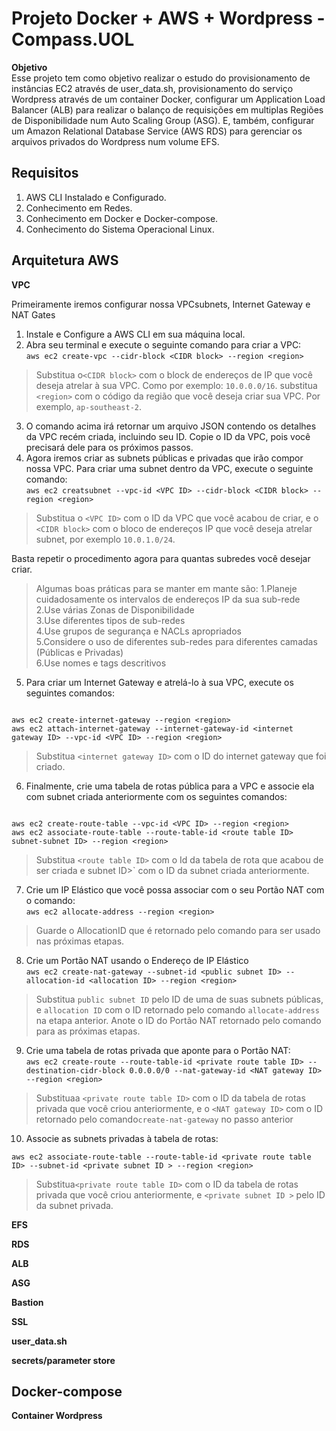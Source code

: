 # Projeto Docker + AWS + Wordpress - Compass.UOL
**Objetivo** <br>
Esse projeto tem como objetivo realizar o estudo do provisionamento de instâncias EC2 através de user_data.sh, provisionamento do serviço Wordpress através de um container Docker, configurar um Application Load Balancer (ALB) para realizar o balanço de requisições em multiplas Regiões de Disponibilidade num Auto Scaling Group (ASG). E, também, configurar um Amazon Relational Database Service (AWS RDS) para gerenciar  os arquivos privados do Wordpress num volume EFS.

## Requisitos

1. AWS CLI Instalado e Configurado.
2. Conhecimento em Redes.
3. Conhecimento em Docker e Docker-compose.
4. Conhecimento do Sistema Operacional Linux.

## Arquitetura AWS

**VPC**

Primeiramente iremos configurar nossa VPCsubnets, Internet Gateway e NAT Gates

1. Instale e Configure a AWS CLI em sua máquina local. <br>
2. Abra seu terminal e execute o seguinte comando para criar a VPC: <br>
`aws ec2 create-vpc --cidr-block <CIDR block> --region <region>`

> Substitua o`<CIDR block>` com o block de endereços de IP que você deseja atrelar à sua VPC. Como por exemplo: `10.0.0.0/16`. substitua `<region>` com o código da região que você deseja criar sua VPC. Por exemplo, `ap-southeast-2`.

3. O comando acima irá retornar um arquivo JSON contendo os detalhes da VPC recém criada, incluindo seu ID. Copie o ID da VPC, pois você precisará dele para os próximos passos. <br>
4. Agora iremos criar as subnets públicas e privadas que irão compor nossa VPC. Para criar uma subnet dentro da VPC, execute o seguinte comando: <br>
`aws ec2 creatsubnet --vpc-id <VPC ID> --cidr-block <CIDR block> --region <region>`

> Substitua o `<VPC ID>` com o ID da VPC que você acabou de criar, e o `<CIDR block>` com o bloco de endereços IP que você deseja atrelar subnet, por exemplo `10.0.1.0/24`.

Basta repetir o procedimento agora para quantas subredes você desejar criar. 

> Algumas boas práticas para se manter em mante são:
> 1.Planeje cuidadosamente os intervalos de endereços IP da sua sub-rede <br>
> 2.Use várias Zonas de Disponibilidade <br>
> 3.Use diferentes tipos de sub-redes <br>
> 4.Use grupos de segurança e NACLs apropriados <br>
> 5.Considere o uso de diferentes sub-redes para diferentes camadas (Públicas e Privadas) <br>
> 6.Use nomes e tags descritivos <br>


5. Para criar um Internet Gateway e atrelá-lo à sua VPC, execute os seguintes comandos: <br>

```

aws ec2 create-internet-gateway --region <region>
aws ec2 attach-internet-gateway --internet-gateway-id <internet gateway ID> --vpc-id <VPC ID> --region <region>
```

> Substitua `<internet gateway ID>` com o ID do internet gateway que foi criado.

6. Finalmente, crie uma tabela de rotas pública para a VPC e associe ela com subnet criada anteriormente com os seguintes comandos: <br>

```

aws ec2 create-route-table --vpc-id <VPC ID> --region <region>
aws ec2 associate-route-table --route-table-id <route table ID> subnet-subnet ID> --region <region>
```
> Substitua `<route table ID>` com o Id da tabela de rota que acabou de ser criada e subnet ID>` com o ID da subnet criada anteriormente.

7. Crie um IP Elástico que você possa associar com o seu Portão NAT com o comando: <br>
`aws ec2 allocate-address --region <region>`

> Guarde o AllocationID que é retornado pelo comando para ser usado nas próximas etapas.

8. Crie um Portão NAT usando o Endereço de IP Elástico <br>
`aws ec2 create-nat-gateway --subnet-id <public subnet ID> --allocation-id <allocation ID> --region <region>`

> Substitua `public subnet ID` pelo ID de uma de suas subnets públicas, e `allocation ID` com o ID retornado pelo comando `allocate-address` na etapa anterior. Anote o ID do Portão NAT retornado pelo comando para as próximas etapas.

9. Crie uma tabela de rotas privada que aponte para o Portão NAT: <br>
`aws ec2 create-route --route-table-id <private route table ID> --destination-cidr-block 0.0.0.0/0 --nat-gateway-id <NAT gateway ID> --region <region>`

> Substituaa `<private route table ID>` com o ID da tabela de rotas privada que você criou anteriormente, e o `<NAT gateway ID>` com o ID retornado pelo comando`create-nat-gateway` no passo anterior

10. Associe as subnets privadas à tabela de rotas: <br>

`aws ec2 associate-route-table --route-table-id <private route table ID> --subnet-id <private subnet ID > --region <region>`

> Substitua`<private route table ID>` com o ID da tabela de rotas privada que você criou anteriormente, e `<private subnet ID >` pelo ID da subnet privada.

**EFS**

**RDS**

**ALB**

**ASG**

**Bastion**

**SSL**

**user_data.sh**

**secrets/parameter store**

## Docker-compose

**Container Wordpress**
